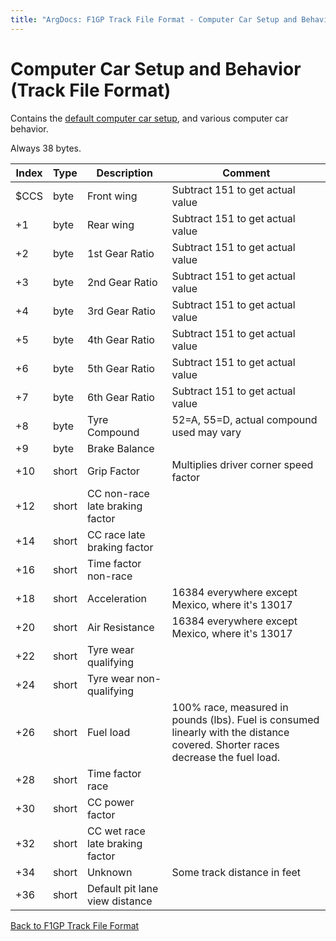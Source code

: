 ```yaml
---
title: "ArgDocs: F1GP Track File Format - Computer Car Setup and Behavior"
---
```


# Computer Car Setup and Behavior (Track File Format)

Contains the [default computer car setup](/argdocs/track-data/default-setups/),
and various computer car behavior.

Always 38 bytes.

<table class="table table-bordered table-striped table--medium">
    <thead>
        <tr>
            <th class="text-right">Index</th>
            <th>Type</th>
            <th>Description</th>
            <th>Comment</th>
        </tr>
    </thead>
    <tbody>
        <tr>
            <td class="text-right">$CCS</td>
            <td>byte</td>
            <td>Front wing</td>
            <td>Subtract 151 to get actual value</td>
        </tr>
        <tr>
            <td class="text-right">+1</td>
            <td>byte</td>
            <td>Rear wing</td>
            <td>Subtract 151 to get actual value</td>
        </tr>
        <tr>
            <td class="text-right">+2</td>
            <td>byte</td>
            <td>1st Gear Ratio</td>
            <td>Subtract 151 to get actual value</td>
        </tr>
        <tr>
            <td class="text-right">+3</td>
            <td>byte</td>
            <td>2nd Gear Ratio</td>
            <td>Subtract 151 to get actual value</td>
        </tr>
        <tr>
            <td class="text-right">+4</td>
            <td>byte</td>
            <td>3rd Gear Ratio</td>
            <td>Subtract 151 to get actual value</td>
        </tr>
        <tr>
            <td class="text-right">+5</td>
            <td>byte</td>
            <td>4th Gear Ratio</td>
            <td>Subtract 151 to get actual value</td>
        </tr>
        <tr>
            <td class="text-right">+6</td>
            <td>byte</td>
            <td>5th Gear Ratio</td>
            <td>Subtract 151 to get actual value</td>
        </tr>
        <tr>
            <td class="text-right">+7</td>
            <td>byte</td>
            <td>6th Gear Ratio</td>
            <td>Subtract 151 to get actual value</td>
        </tr>
        <tr>
            <td class="text-right">+8</td>
            <td>byte</td>
            <td>Tyre Compound</td>
            <td>52=A, 55=D, actual compound used may vary</td>
        </tr>
        <tr>
            <td class="text-right">+9</td>
            <td>byte</td>
            <td>Brake Balance</td>
            <td></td>
        </tr>
        <tr>
            <td class="text-right">+10</td>
            <td>short</td>
            <td>Grip Factor</td>
            <td>Multiplies driver corner speed factor</td>
        </tr>
        <tr>
            <td class="text-right">+12</td>
            <td>short</td>
            <td>CC non-race late braking factor</td>
            <td></td>
        </tr>
        <tr>
            <td class="text-right">+14</td>
            <td>short</td>
            <td>CC race late braking factor</td>
            <td></td>
        </tr>
        <tr>
            <td class="text-right">+16</td>
            <td>short</td>
            <td>Time factor non-race</td>
            <td></td>
        </tr>
        <tr>
            <td class="text-right">+18</td>
            <td>short</td>
            <td>Acceleration</td>
            <td>16384 everywhere except Mexico, where it's 13017</td>
        </tr>
        <tr>
            <td class="text-right">+20</td>
            <td>short</td>
            <td>Air Resistance</td>
            <td>16384 everywhere except Mexico, where it's 13017</td>
        </tr>
        <tr>
            <td class="text-right">+22</td>
            <td>short</td>
            <td>Tyre wear qualifying</td>
            <td></td>
        </tr>
        <tr>
            <td class="text-right">+24</td>
            <td>short</td>
            <td>Tyre wear non-qualifying</td>
            <td></td>
        </tr>
        <tr>
            <td class="text-right">+26</td>
            <td>short</td>
            <td>Fuel load</td>
            <td>100% race, measured in pounds (lbs). Fuel is consumed linearly with the distance covered. Shorter races decrease the fuel load.</td>
        </tr>
        <tr>
            <td class="text-right">+28</td>
            <td>short</td>
            <td>Time factor race</td>
            <td></td>
        </tr>
        <tr>
            <td class="text-right">+30</td>
            <td>short</td>
            <td>CC power factor</td>
            <td></td>
        </tr>
        <tr>
            <td class="text-right">+32</td>
            <td>short</td>
            <td>CC wet race late braking factor</td>
            <td></td>
        </tr>
        <tr>
            <td class="text-right">+34</td>
            <td>short</td>
            <td>Unknown</td>
            <td>Some track distance in feet</td>
        </tr>
        <tr>
            <td class="text-right">+36</td>
            <td>short</td>
            <td>Default pit lane view distance</td>
            <td></td>
        </tr>
    </tbody>
</table>


[Back to F1GP Track File Format](/argdocs/file-formats/track/)
